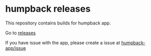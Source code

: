 # humpback releases

This repository contains builds for humpback app.

Go to [releases](https://github.com/humpback-app/releases/releases)

If you have issue with the app, please create a issue at [humpback-app/issue](https://github.com/humpback-app/issue/issues)
